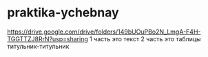# praktika-ychebnay
https://drive.google.com/drive/folders/149bUOuPBo2N_LmgA-F4H-TGGTTZJ8RrN?usp=sharing
1 часть это текст
2 часть это таблицы
титульник-титульник
